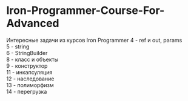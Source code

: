 # Iron-Programmer-Course-For-Advanced
Интересные задачи из курсов Iron Programmer
4 - ref и out, params <br>
5 - string <br>
6 - StringBuilder <br>
8 - класс и объекты <br>
9 - конструктор <br>
11 - инкапсуляция <br>
12 - наследование <br>
13 - полиморфизм <br>
14 - перегрузка <br>

